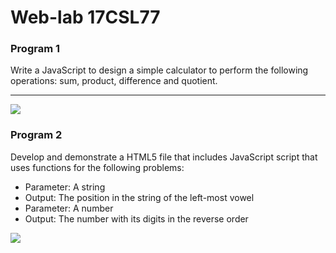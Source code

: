 # Web-lab 17CSL77
<h3>Program 1</h3>

Write a JavaScript to design a simple calculator to perform the following operations: sum, product,
difference and quotient.
<hr>
<img src="https://github.com/SoniyaN/Web-lab-17CSL77/blob/master/Simple%20calculator_4SU17CS098.png">

<h3>Program 2</h3>

Develop and demonstrate a HTML5 file that includes JavaScript script that uses functions for the
following problems:

<ul><li>Parameter: A string</li>
  <li>Output: The position in the string of the left-most vowel</li><li>Parameter: A number</li><li>Output: The number with its digits in the reverse order</li></ul>
  <img src='https://github.com/SoniyaN/Web-lab-17CSL77/blob/master/reverse_4SU17CS098.png'>
